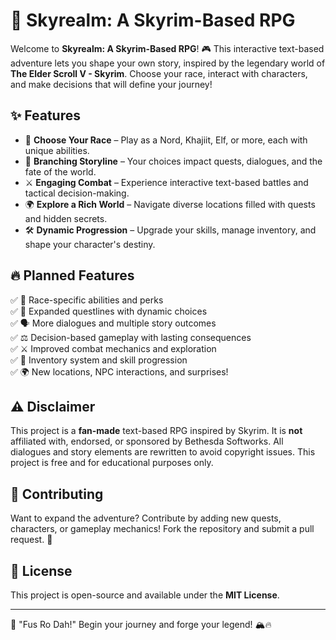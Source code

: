 # 🐉 Skyrealm: A Skyrim-Based RPG

Welcome to **Skyrealm: A Skyrim-Based RPG**! 🎮 This interactive text-based adventure lets you shape your own story, inspired by the legendary world of **The Elder Scroll V - Skyrim**. Choose your race, interact with characters, and make decisions that will define your journey!

## ✨ Features
- 🏹 **Choose Your Race** – Play as a Nord, Khajiit, Elf, or more, each with unique abilities.
- 📜 **Branching Storyline** – Your choices impact quests, dialogues, and the fate of the world.
- ⚔️ **Engaging Combat** – Experience interactive text-based battles and tactical decision-making.
- 🌍 **Explore a Rich World** – Navigate diverse locations filled with quests and hidden secrets.
- 🛠️ **Dynamic Progression** – Upgrade your skills, manage inventory, and shape your character's destiny.

## 🔥 Planned Features
✅ 🏹 Race-specific abilities and perks  
✅ 📖 Expanded questlines with dynamic choices  
✅ 🗣️ More dialogues and multiple story outcomes  
✅ ⚖️ Decision-based gameplay with lasting consequences  
✅ ⚔️ Improved combat mechanics and exploration  
✅ 🎒 Inventory system and skill progression  
✅ 🌍 New locations, NPC interactions, and surprises!  

## ⚠️ Disclaimer
This project is a **fan-made** text-based RPG inspired by Skyrim. It is **not** affiliated with, endorsed, or sponsored by Bethesda Softworks. All dialogues and story elements are rewritten to avoid copyright issues. This project is free and for educational purposes only.

## 🤝 Contributing
Want to expand the adventure? Contribute by adding new quests, characters, or gameplay mechanics! Fork the repository and submit a pull request. 🚀

## 📜 License
This project is open-source and available under the **MIT License**.

---
💬 "Fus Ro Dah!" Begin your journey and forge your legend! 🏔️🔥

